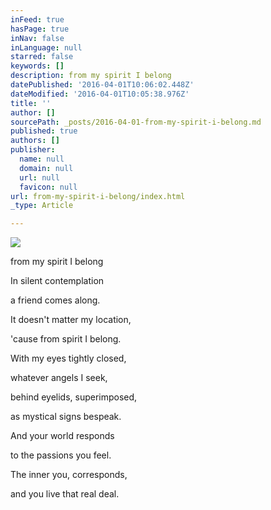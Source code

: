 ```yaml
---
inFeed: true
hasPage: true
inNav: false
inLanguage: null
starred: false
keywords: []
description: from my spirit I belong
datePublished: '2016-04-01T10:06:02.448Z'
dateModified: '2016-04-01T10:05:38.976Z'
title: ''
author: []
sourcePath: _posts/2016-04-01-from-my-spirit-i-belong.md
published: true
authors: []
publisher:
  name: null
  domain: null
  url: null
  favicon: null
url: from-my-spirit-i-belong/index.html
_type: Article

---
```

![](https://the-grid-user-content.s3-us-west-2.amazonaws.com/57079eca-7513-4e91-8f01-8de907ec3d64.jpg)

from my spirit I belong

In silent contemplation

a friend comes along.

It doesn't matter my location,

'cause from spirit I belong.

With my eyes tightly closed,

whatever angels I seek,

behind eyelids, superimposed,

as mystical signs bespeak.

And your world responds

to the passions you feel.

The inner you, corresponds,

and you live that real deal.
